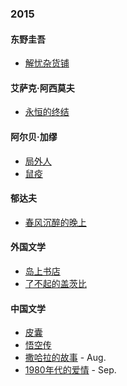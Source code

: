### 2015

#### 东野圭吾

- [解忧杂货铺](http://book.douban.com/subject/25862578/)

#### 艾萨克·阿西莫夫

- [永恒的终结](http://book.douban.com/subject/25829693/)

#### 阿尔贝·加缪

- [局外人](http://book.douban.com/subject/4908885/)
- [鼠疫](http://book.douban.com/subject/5406559/)

#### 郁达夫

- [春风沉醉的晚上](http://book.douban.com/subject/2010284/)

#### 外国文学

- [岛上书店](http://book.douban.com/subject/26340138/)
- [了不起的盖茨比](http://book.douban.com/subject/10738023/)

#### 中国文学

- [皮囊](http://book.douban.com/subject/26278687/)
- [悟空传](http://book.douban.com/subject/6431994/)
- [撒哈拉的故事](http://book.douban.com/subject/6710437/) - Aug.
- [1980年代的爱情](http://book.douban.com/subject/25696089/) - Sep.
